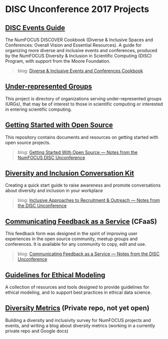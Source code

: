 # DISC Unconference 2017 Projects

## [DISC Events Guide](https://github.com/numfocus/DISCOVER-Cookbook) 
The NumFOCUS DISCOVER Cookbook (Diverse & Inclusive Spaces and Conferences: Overall Vision and Essential Resources). A guide for organizing more diverse and inclusive events and conferences, produced by the NumFOCUS Diversity & Inclusion in Scientific Computing (DISC) Program, with support from the Moore Foundation.

>blog:  [Diverse & Inclusive Events and Conferences Cookbook](https://www.numfocus.org/discover-cookbook/)

## [Under-represented Groups](https://github.com/numfocus/urg-orgs)
This project is directory of organizations serving under-represented groups (URGs), that may be of interest to those in scientific computing or interested in entering scientific computing.

## [Getting Started with Open Source](https://github.com/numfocus/getting-started-with-open-source)
This repository contains documents and resources on getting started with open source projects.

>blog:  [Getting Started With Open Source — Notes from the NumFOCUS DISC Unconference](https://www.numfocus.org/getting-started-open-source-notes-numfocus-disc-unconference/)

## [Diversity and Inclusion Conversation Kit](https://github.com/numfocus/diversity-and-inclusion-conversation-kit)
Creating a quick start guide to raise awareness and promote conversations about diversity and inclusion in your workplace

>blog:  [Inclusive Approaches to Recruitment & Outreach — Notes from the DISC Unconference](https://www.numfocus.org/inclusive-approaches-to-recruitment-outreach-notes-from-the-disc-unconference/)


## [Communicating Feedback as a Service](https://github.com/numfocus/CFaaS) (CFaaS)
This feedback form was designed in the spirit of improving user experiences in the open source community, meetup groups and conferences. It is available for any community to copy, edit and use.  

>blog:  [Communicating Feedback as a Service — Notes from the DISC Unconference](https://www.numfocus.org/communicating-feedback-service-notes-disc-unconference/)

## [Guidelines for Ethical Modeling](https://github.com/numfocus/algorithm-ethics)
A collection of resources and tools designed to provide guidelines for ethical modeling, and to support best practices in ethical data science.

## [Diversity Metrics](https://github.com/numfocus/NF-projects-DISC-survey) (Private repo, not yet open)
Building a diversity and inclusivity survey for NumFOCUS projects and events, and writing a blog about diversity metrics (working in a currently private repo and Google docs)




